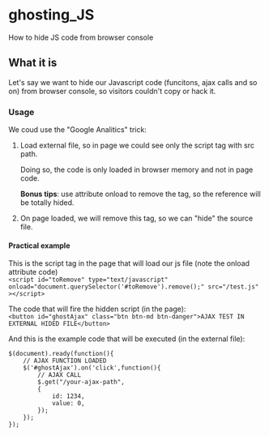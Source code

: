 # ghosting_JS
How to hide JS code from browser console

## What it is
Let's say we want to hide our Javascript code (funcitons, ajax calls and so on) from browser console, so visitors couldn't copy or hack it.

### Usage 
We coud use the "Google Analitics" trick:

1. Load external file, so in page we could see only the script tag with src path.
    
    Doing so, the code is only loaded in browser memory and not in page code.
    
    **Bonus tips**: use attribute onload to remove the tag, so the reference will be totally hided.

2. On page loaded, we will remove this tag, so we can "hide" the source file.

#### Practical example
This is the script tag in the page that will load our js file (note the onload attribute code)  
```<script id="toRemove" type="text/javascript" onload="document.querySelector('#toRemove').remove();" src="/test.js" ></script>```

The code that will fire the hidden script (in the page):  
```<button id="ghostAjax" class="btn btn-md btn-danger">AJAX TEST IN EXTERNAL HIDED FILE</button>```

And this is the example code that will be executed (in the external file):  
```
$(document).ready(function(){
    // AJAX FUNCTION LOADED
    $('#ghostAjax').on('click',function(){
        // AJAX CALL
        $.get("/your-ajax-path", 
        {
            id: 1234,
            value: 0,
        });
    });
});
```
